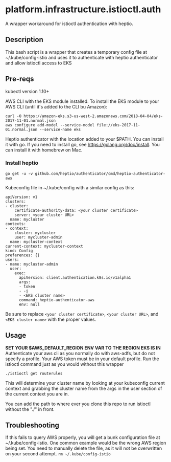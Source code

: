 # platform.infrastructure.istioctl.auth
A wrapper workaround for istioctl authentication with heptio.

## Description

This bash script is a wrapper that creates a temporary config file at ~/.kube/config-istio and uses it to authenticate with heptio authenticator and allow istioctl access to EKS

## Pre-reqs
kubectl version 1.10+

AWS CLI with the EKS module installed. To install the EKS module to your AWS CLI (until it's added to the CLI bu Amazon):
```
curl -O https://amazon-eks.s3-us-west-2.amazonaws.com/2018-04-04/eks-2017-11-01.normal.json
aws configure add-model --service-model file://eks-2017-11-01.normal.json --service-name eks
```
Heptio authenticator with the location added to your $PATH. You can install it with go. If you need to install go, see https://golang.org/doc/install. You can install it with homebrew on Mac.

### Install heptio
```
go get -u -v github.com/heptio/authenticator/cmd/heptio-authenticator-aws
```
Kubeconfig file in ~/.kube/config with a similar config as this:
```
apiVersion: v1
clusters:
- cluster:
    certificate-authority-data: <your cluster certificate>
    server: <your cluster URL>
  name: mycluster
contexts:
- context:
    cluster: mycluster
    user: mycluster-admin
  name: mycluster-context
current-context: mycluster-context
kind: Config
preferences: {}
users:
- name: mycluster-admin
  user:
    exec:
      apiVersion: client.authentication.k8s.io/v1alpha1
      args:
      - token
      - -i
      - <EKS cluster name>
      command: heptio-authenticator-aws
      env: null
```

Be sure to replace ```<your cluster certificate>```, ```<your cluster URL>```, and ```<EKS cluster name>``` with the proper values.

## Usage

**SET YOUR $AWS_DEFAULT_REGION ENV VAR TO THE REGION EKS IS IN**
Authenticate your aws cli as you normally do with aws-adfs, but do not specify a profile. Your AWS token must be in your default profile. Run the istioctl command just as you would without this wrapper
```
./istioctl get routerules
```
This will determine your cluster name by looking at your kubeconfig current context and grabbing the cluster name from the args in the user section of the current context you are in.

You can add the path to where ever you clone this repo to run istioctl without the "./" in front.

## Troubleshooting

If this fails to query AWS properly, you will get a bunk configuration file at ~/.kube/config-istio. One common example would be the wrong AWS region being set. You need to manually delete the file, as it will not be overwritten on your second attempt. `rm ~/.kube/config-istio`
